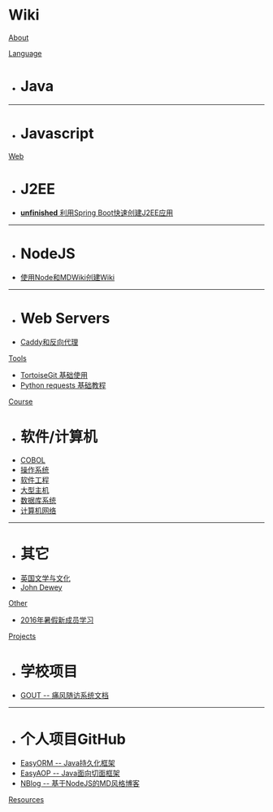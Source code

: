 # Wiki
[About](index.md)

[Language]()

  * # Java
  - - - -
  * # Javascript

[Web]()

  * # J2EE
  * [**unfinished** 利用Spring Boot快速创建J2EE应用](web/spring-boot.md)
  - - - -
  * # NodeJS
  * [使用Node和MDWiki创建Wiki](web/nodejs-wiki.md)
  - - - -
  * # Web Servers
  * [Caddy和反向代理](web/caddy.md)

[Tools]()

  * [TortoiseGit 基础使用](tools/ttsgit-install.md)
  * [Python requests 基础教程](tools/requests.md)

[Course]()

  * # 软件/计算机
  * [COBOL](course/cobol.md)
  * [操作系统](course/os.md)
  * [软件工程](course/software.md)
  * [大型主机](course/mainframe.md)
  * [数据库系统](course/dbs.md)
  * [计算机网络](course/network.md)
  - - - -
  * # 其它
  * [英国文学与文化](course/blc.md)
  * [John Dewey](course/john_dewey.md)

[Other]()

  * [2016年暑假新成员学习](other/summer-study.md)

[Projects]()

  * # 学校项目
  * [GOUT -- 痛风随访系统文档](/projectdoc/gout)
  ----
  * # 个人项目GitHub
  * [EasyORM -- Java持久化框架](https://github.com/Soontao/EasyORM)
  * [EasyAOP -- Java面向切面框架](https://github.com/Soontao/EasyAOP)
  * [NBlog -- 基于NodeJS的MD风格博客](https://github.com/Soontao/nblog)

[Resources](resources.md)